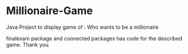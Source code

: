 # Millionaire-Game
Java Project to display game of : Who wants to be a millionaire

finalexam package and connected packages has code for the described game.
Thank you.
